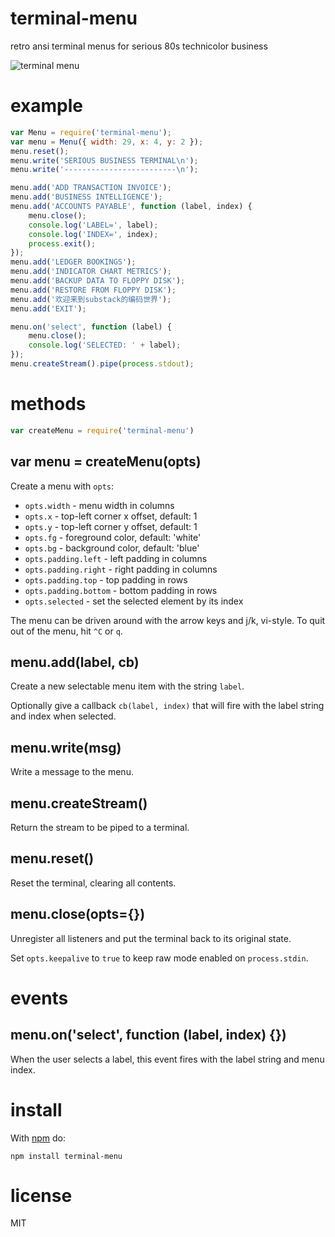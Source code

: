 # terminal-menu

retro ansi terminal menus for serious 80s technicolor business

![terminal menu](http://substack.net/images/screenshots/terminal_menu.png)

# example

``` js
var Menu = require('terminal-menu');
var menu = Menu({ width: 29, x: 4, y: 2 });
menu.reset();
menu.write('SERIOUS BUSINESS TERMINAL\n');
menu.write('-------------------------\n');

menu.add('ADD TRANSACTION INVOICE');
menu.add('BUSINESS INTELLIGENCE');
menu.add('ACCOUNTS PAYABLE', function (label, index) {
    menu.close();
    console.log('LABEL=', label);
    console.log('INDEX=', index);
    process.exit();
});
menu.add('LEDGER BOOKINGS');
menu.add('INDICATOR CHART METRICS');
menu.add('BACKUP DATA TO FLOPPY DISK');
menu.add('RESTORE FROM FLOPPY DISK');
menu.add('欢迎来到substack的编码世界');
menu.add('EXIT');

menu.on('select', function (label) {
    menu.close();
    console.log('SELECTED: ' + label);
});
menu.createStream().pipe(process.stdout);
```

# methods

``` js
var createMenu = require('terminal-menu')
```

## var menu = createMenu(opts)

Create a menu with `opts`:

* `opts.width` - menu width in columns
* `opts.x` - top-left corner x offset, default: 1
* `opts.y` - top-left corner y offset, default: 1
* `opts.fg` - foreground color, default: 'white'
* `opts.bg` - background color, default: 'blue'
* `opts.padding.left` - left padding in columns
* `opts.padding.right` - right padding in columns
* `opts.padding.top` - top padding in rows
* `opts.padding.bottom` - bottom padding in rows
* `opts.selected` - set the selected element by its index

The menu can be driven around with the arrow keys and j/k, vi-style.
To quit out of the menu, hit `^C` or `q`.

## menu.add(label, cb)

Create a new selectable menu item with the string `label`.

Optionally give a callback `cb(label, index)` that will fire with the label
string and index when selected.

## menu.write(msg)

Write a message to the menu.

## menu.createStream()

Return the stream to be piped to a terminal.

## menu.reset()

Reset the terminal, clearing all contents.

## menu.close(opts={})

Unregister all listeners and put the terminal back to its original state.

Set `opts.keepalive` to `true` to keep raw mode enabled on `process.stdin`.

# events

## menu.on('select', function (label, index) {})

When the user selects a label, this event fires with the label string and menu
index.

# install

With [npm](https://npmjs.org) do:

```
npm install terminal-menu
```

# license

MIT

